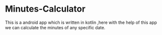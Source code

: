 # Minutes-Calculator
This is a android app which is written in kotlin ,here with the help of this app we can calculate  the minutes of any specific date.

